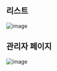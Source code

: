 ## 리스트
![image](https://github.com/user-attachments/assets/8c3e660b-ce39-4d73-b206-74d780076ddf)

## 관리자 페이지
![image](https://github.com/user-attachments/assets/f8d52212-6511-410a-ad34-beb66cee6fbf)
